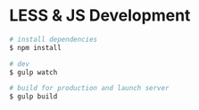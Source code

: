 LESS & JS Development
=============

``` bash
# install dependencies
$ npm install

# dev
$ gulp watch

# build for production and launch server
$ gulp build
```
